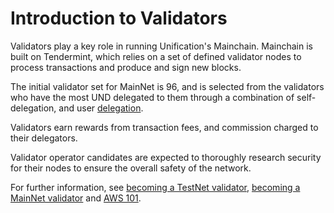 # Introduction to Validators

Validators play a key role in running Unification's Mainchain. Mainchain is built on Tendermint, which relies on a set of defined validator nodes to process transactions and produce and sign new blocks.

The initial validator set for MainNet is 96, and is selected from the validators who have the most UND delegated to them through a combination of self-delegation, and user [delegation](delegators.md).

Validators earn rewards from transaction fees, and commission charged to their delegators.

Validator operator candidates are expected to thoroughly research security for their nodes to ensure the overall safety of the network.

For further information, see [becoming a TestNet validator](../networks/become-testnet-validator.md), [becoming a MainNet validator](../networks/become-mainnet-validator.md) and [AWS 101](../guides/cloud/install-aws.md).
